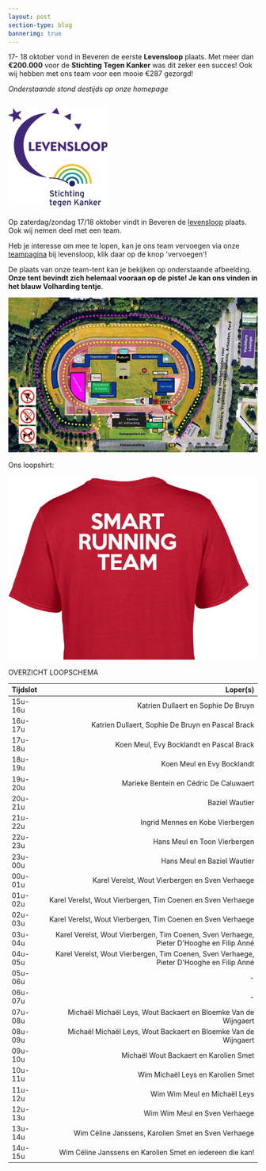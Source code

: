 ```yaml
---
layout: post
section-type: blog
bannerimg: true
---
```


17- 18 oktober vond in Beveren de eerste **Levensloop** plaats. Met meer dan **€200.000** voor de **Stichting Tegen Kanker** was dit zeker een succes! Ook wij hebben met ons team voor een mooie €287 gezorgd!

<!--more-->

*Onderstaande stond destijds op onze homepage*

## ![logo levensloop](/img/levensloop.png)


Op zaterdag/zondag 17/18 oktober vindt in Beveren de [levensloop](http://www.levensloop.be/beveren) plaats. Ook wij nemen deel met een team.

Heb je interesse om mee te lopen, kan je ons team vervoegen via onze [teampagina](http://www.levensloop.be/teams/smart-running-team) bij levensloop, klik daar op de knop 'vervoegen'!

De plaats van onze team-tent kan je bekijken op onderstaande afbeelding.
 **Onze tent bevindt zich helemaal vooraan op de piste! Je kan ons vinden in het blauw Volharding tentje**.

![plattegrond levensloop](/img/levensloop_plattegrond.jpg)

Ons loopshirt:

![shirt srt](/img/shirt.png)

OVERZICHT LOOPSCHEMA

|Tijdslot|Loper(s)|
|:---|---:|
|15u-16u|Katrien Dullaert en Sophie De Bruyn|
|16u-17u|Katrien Dullaert, Sophie De Bruyn en Pascal Brack|
|17u-18u|Koen Meul, Evy Bocklandt en Pascal Brack|
|18u-19u|Koen Meul en Evy Bocklandt|
|19u-20u|Marieke Bentein en Cédric De Caluwaert|
|20u-21u|Baziel Wautier|
|21u-22u|Ingrid Mennes en Kobe Vierbergen|
|22u-23u|Hans Meul en Toon Vierbergen|
|23u-00u|Hans Meul en Baziel Wautier|
|00u-01u|Karel Verelst, Wout Vierbergen en Sven Verhaege|
|01u-02u|Karel Verelst, Wout Vierbergen, Tim Coenen en Sven Verhaege|
|02u-03u|Karel Verelst, Wout Vierbergen, Tim Coenen en Sven Verhaege|
|03u-04u|Karel Verelst, Wout Vierbergen, Tim Coenen, Sven Verhaege, Pieter D'Hooghe en Filip Anné|
|04u-05u|Karel Verelst, Wout Vierbergen, Tim Coenen, Sven Verhaege, Pieter D'Hooghe en Filip Anné|
|05u-06u|-|
|06u-07u|-|
|07u-08u|Michaël	Michaël Leys, Wout Backaert en Bloemke Van de Wijngaert|
|08u-09u|Michaël	Michaël Leys, Wout Backaert en Bloemke Van de Wijngaert|
|09u-10u|Michaël	Wout Backaert en Karolien Smet|
|10u-11u|Wim	Michaël Leys en Karolien Smet|
|11u-12u|Wim	Wim Meul en Michaël Leys|
|12u-13u|Wim	Wim Meul en Sven Verhaege|
|13u-14u|Wim	Céline Janssens, Karolien Smet en Sven Verhaege|
|14u-15u|Wim	Céline Janssens en Karolien Smet en iedereen die kan!|

